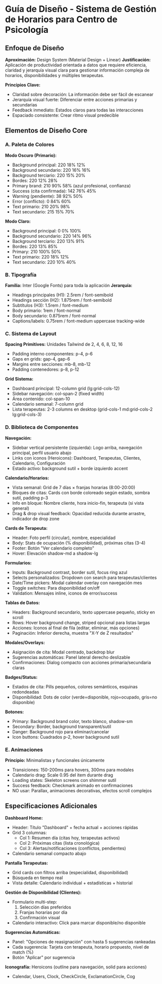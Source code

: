 # Guía de Diseño - Sistema de Gestión de Horarios para Centro de Psicología

## Enfoque de Diseño

**Aproximación:** Design System (Material Design + Linear)
**Justificación:** Aplicación de productividad orientada a datos que requiere eficiencia, claridad y jerarquía visual clara para gestionar información compleja de horarios, disponibilidades y múltiples terapeutas.

**Principios Clave:**
- Claridad sobre decoración: La información debe ser fácil de escanear
- Jerarquía visual fuerte: Diferenciar entre acciones primarias y secundarias
- Feedback inmediato: Estados claros para todas las interacciones
- Espaciado consistente: Crear ritmo visual predecible

## Elementos de Diseño Core

### A. Paleta de Colores

**Modo Oscuro (Primario):**
- Background principal: 220 18% 12%
- Background secundario: 220 16% 16%
- Background terciario: 220 15% 20%
- Bordes: 220 12% 28%
- Primary brand: 210 90% 58% (azul profesional, confianza)
- Success (cita confirmada): 142 76% 45%
- Warning (pendiente): 38 92% 50%
- Error (conflicto): 0 84% 60%
- Text primario: 210 20% 98%
- Text secundario: 215 15% 70%

**Modo Claro:**
- Background principal: 0 0% 100%
- Background secundario: 220 14% 96%
- Background terciario: 220 13% 91%
- Bordes: 220 13% 85%
- Primary: 210 100% 50%
- Text primario: 220 18% 12%
- Text secundario: 220 10% 40%

### B. Tipografía

**Familia:** Inter (Google Fonts) para toda la aplicación
**Jerarquía:**
- Headings principales (H1): 2.5rem / font-semibold
- Headings sección (H2): 1.875rem / font-semibold  
- Subtítulos (H3): 1.5rem / font-medium
- Body primario: 1rem / font-normal
- Body secundario: 0.875rem / font-normal
- Captions/labels: 0.75rem / font-medium uppercase tracking-wide

### C. Sistema de Layout

**Spacing Primitives:** Unidades Tailwind de 2, 4, 6, 8, 12, 16
- Padding interno componentes: p-4, p-6
- Gaps en grids: gap-4, gap-6
- Margins entre secciones: mb-8, mb-12
- Padding contenedores: p-8, p-12

**Grid Sistema:**
- Dashboard principal: 12-column grid (lg:grid-cols-12)
- Sidebar navegación: col-span-2 (fixed width)
- Área contenido: col-span-10
- Calendario semanal: 7-column grid
- Lista terapeutas: 2-3 columns en desktop (grid-cols-1 md:grid-cols-2 lg:grid-cols-3)

### D. Biblioteca de Componentes

**Navegación:**
- Sidebar vertical persistente (izquierda): Logo arriba, navegación principal, perfil usuario abajo
- Links con iconos (Heroicons): Dashboard, Terapeutas, Clientes, Calendario, Configuración
- Estado activo: background sutil + borde izquierdo accent

**Calendario/Horarios:**
- Vista semanal: Grid de 7 días × franjas horarias (8:00-20:00)
- Bloques de citas: Cards con borde coloreado según estado, sombra sutil, padding p-3
- Info en bloque: Nombre cliente, hora inicio-fin, terapeuta (si vista general)
- Drag & drop visual feedback: Opacidad reducida durante arrastre, indicador de drop zone

**Cards de Terapeuta:**
- Header: Foto perfil (circular), nombre, especialidad
- Body: Stats de ocupación (% disponibilidad), próximas citas (3-4)
- Footer: Botón "Ver calendario completo"
- Hover: Elevación shadow-md a shadow-lg

**Formularios:**
- Inputs: Background contrast, border sutil, focus ring azul
- Selects personalizados: Dropdown con search para terapeutas/clientes
- Date/Time pickers: Modal calendar overlay con navegación mes
- Toggle switches: Para disponibilidad on/off
- Validation: Mensajes inline, iconos de error/success

**Tablas de Datos:**
- Headers: Background secundario, texto uppercase pequeño, sticky en scroll
- Rows: Hover background change, striped opcional para listas largas
- Acciones: Iconos al final de fila (editar, eliminar, más opciones)
- Paginación: Inferior derecha, muestra "X-Y de Z resultados"

**Modales/Overlays:**
- Asignación de cita: Modal centrado, backdrop blur
- Sugerencias automáticas: Panel lateral derecho deslizable
- Confirmaciones: Dialog compacto con acciones primaria/secundaria claras

**Badges/Status:**
- Estados de cita: Pills pequeños, colores semánticos, esquinas redondeadas
- Disponibilidad: Dots de color (verde=disponible, rojo=ocupado, gris=no disponible)

**Botones:**
- Primary: Background brand color, texto blanco, shadow-sm
- Secondary: Border, background transparent/sutil
- Danger: Background rojo para eliminar/cancelar
- Icon buttons: Cuadrados p-2, hover background sutil

### E. Animaciones

**Principio:** Minimalistas y funcionales únicamente

- Transiciones: 150-200ms para hovers, 300ms para modales
- Calendario drag: Scale 0.95 del item durante drag
- Loading states: Skeleton screens con shimmer sutil
- Success feedback: Checkmark animado en confirmaciones
- NO usar: Parallax, animaciones decorativas, efectos scroll complejos

## Especificaciones Adicionales

**Dashboard Home:**
- Header: Título "Dashboard" + fecha actual + acciones rápidas
- Grid 3 columnas: 
  - Col 1: Resumen día (citas hoy, terapeutas activos)
  - Col 2: Próximas citas (lista cronológica)
  - Col 3: Alertas/notificaciones (conflictos, pendientes)
- Calendario semanal compacto abajo

**Pantalla Terapeutas:**
- Grid cards con filtros arriba (especialidad, disponibilidad)
- Búsqueda en tiempo real
- Vista detalle: Calendario individual + estadísticas + historial

**Gestión de Disponibilidad (Clientes):**
- Formulario multi-step: 
  1. Selección días preferidos
  2. Franjas horarias por día
  3. Confirmación visual
- Calendario interactivo: Click para marcar disponible/no disponible

**Sugerencias Automáticas:**
- Panel: "Opciones de reasignación" con hasta 5 sugerencias rankeadas
- Cada sugerencia: Tarjeta con terapeuta, horario propuesto, nivel de match (%)
- Botón "Aplicar" por sugerencia

**Iconografía:**
Heroicons (outline para navegación, solid para acciones)
- Calendar, Users, Clock, CheckCircle, ExclamationCircle, Cog